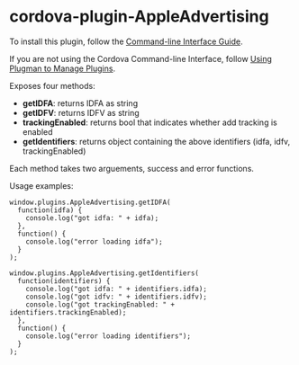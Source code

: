 cordova-plugin-AppleAdvertising
======================
To install this plugin, follow the [Command-line Interface Guide](http://cordova.apache.org/docs/en/edge/guide_cli_index.md.html#The%20Command-line%20Interface).

If you are not using the Cordova Command-line Interface, follow [Using Plugman to Manage Plugins](http://cordova.apache.org/docs/en/edge/guide_plugin_ref_plugman.md.html).

Exposes four methods:

- __getIDFA__: returns IDFA as string
- __getIDFV__: returns IDFV as string
- __trackingEnabled__: returns bool that indicates whether add tracking is enabled
- __getIdentifiers__: returns object containing the above identifiers (idfa, idfv, trackingEnabled)

Each method takes two arguements, success and error functions.

Usage examples:

    window.plugins.AppleAdvertising.getIDFA(
      function(idfa) {
        console.log("got idfa: " + idfa);
      },
      function() {
        console.log("error loading idfa");
      }
    );
    
    window.plugins.AppleAdvertising.getIdentifiers(
      function(identifiers) {
        console.log("got idfa: " + identifiers.idfa);
        console.log("got idfv: " + identifiers.idfv);
        console.log("got trackingEnabled: " + identifiers.trackingEnabled);
      },
      function() {
        console.log("error loading identifiers");
      }
    );
